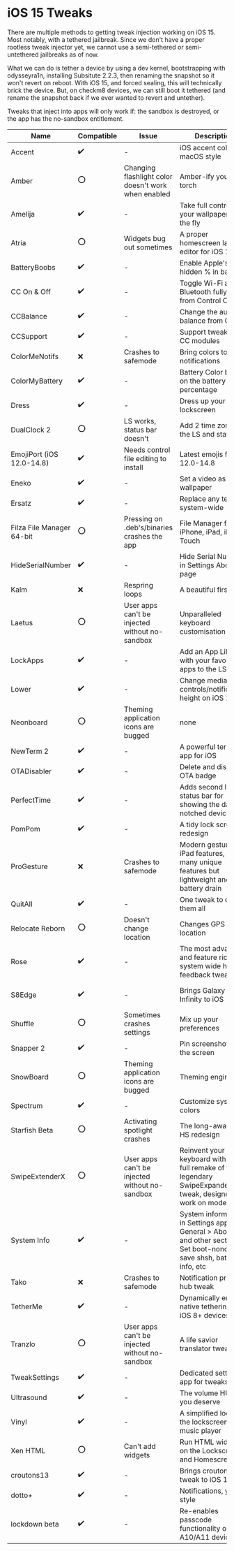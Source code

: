 # iOS 15 Tweaks

There are multiple methods to getting tweak injection working on iOS 15. Most notably, with a tethered jailbreak. Since we don't have a proper rootless tweak injector yet, we cannot use a semi-tethered or semi-untethered jailbreaks as of now.

What we can do is tether a device by using a dev kernel, bootstrapping with odysseyra1n, installing Subsitute 2.2.3, then renaming the snapshot so it won't revert on reboot. With iOS 15, and forced sealing, this will technically brick the device. But, on checkm8 devices, we can still boot it tethered (and rename the snapshot back if we ever wanted to revert and untether).

Tweaks that inject into apps will only work if: the sandbox is destroyed, or the app has the no-sandbox entitlement.

| Name                      | Compatible | Issue                                               | Description                                                                                                            | Repo                                                                                                          |
| ------------------------- | ---------- | --------------------------------------------------- | ---------------------------------------------------------------------------------------------------------------------- | ------------------------------------------------------------------------------------------------------------- |
| Accent                    | ✔️         | -                                                   | iOS accent colors in macOS style                                                                                       | [BigBoss](http://apt.thebigboss.org/repofiles/cydia)                                                          |
| Amber                     | ⭕          | Changing flashlight color doesn't work when enabled | Amber-ify your LED torch                                                                                               | [PoomSmart](https://poomsmart.github.io/repo)                                                                 |
| Amelija                   | ✔️         | -                                                   | Take full control of your wallpapers on the fly                                                                        | [Twickd](https://repo.twickd.com/)                                                                            |
| Atria                     | ⭕          | Widgets bug out sometimes                           | A proper homescreen layout editor for iOS 13-15                                                                        | [Chariz](https://repo.chariz.com/)                                                                            |
| BatteryBoobs              | ✔️         | -                                                   | Enable Apple's hidden % in battery                                                                                     | [Download Deb](https://cdn.discordapp.com/attachments/730448303837151233/754524945983209603/BatteryBoobs.deb) |
| CC On & Off               | ✔️         | -                                                   | Toggle Wi-Fi and Bluetooth fully on/off from Control Center                                                            | [PoomSmart](https://poomsmart.github.io/repo)                                                                 |
| CCBalance                 | ✔️         | -                                                   | Change the audio balance from CC                                                                                       | [KingPuffdaddi](https://kingpuffdaddi.github.io/)                                                             |
| CCSupport                 | ✔️         | -                                                   | Support tweak for CC modules                                                                                           | [opa334](https://opa334.github.io/)                                                                           |
| ColorMeNotifs             | ❌          | Crashes to safemode                                 | Bring colors to your notifications                                                                                     | [Packix](https://repo.packix.com/)                                                                            |
| ColorMyBattery            | ✔️         | -                                                   | Battery Color based on the battery percentage                                                                          | [Packix](https://repo.packix.com/)                                                                            |
| Dress                     | ✔️         | -                                                   | Dress up your lockscreen                                                                                               | [Taurige Github](https://github.com/Traurige/Dress)                                                           |
| DualClock 2               | ⭕          | LS works, status bar doesn't                        | Add 2 time zones to the LS and status bar                                                                              | [Ginsu](https://repo.ginsu.dev/)                                                                              |
| EmojiPort (iOS 12.0-14.8) | ✔️         | Needs control file editing to install               | Latest emojis for iOS 12.0-14.8                                                                                        | [PoomSmart](https://poomsmart.github.io/repo)                                                                 |
| Eneko                     | ✔️         | -                                                   | Set a video as your wallpaper                                                                                          | [Taurige Github](https://github.com/Traurige/Eneko)                                                           |
| Ersatz                    | ✔️         | -                                                   | Replace any text, system-wide                                                                                          | [Skitty](https://skitty.xyz/repo)                                                                             |
| Filza File Manager 64-bit | ⭕          | Pressing on .deb's/binaries crashes the app         | File Manager for iPhone, iPad, iPod Touch                                                                              | [TIGI Software](https://tigisoftware.com/cydia)                                                               |
| HideSerialNumber          | ✔️         | -                                                   | Hide Serial Number in Settings About page                                                                              | [ichitaso](https://ichitaso.com/apt)                                                                          |
| Kalm                      | ❌          | Respring loops                                      | A beautiful first sight                                                                                                | [Chariz](https://repo.chariz.com/)                                                                            |
| Laetus                    | ⭕          | User apps can't be injected without no-sandbox      | Unparalleled keyboard customisation                                                                                    | [SparkDev](https://sparkdev.me/)                                                                              |
| LockApps                  | ✔️         | -                                                   | Add an App Library with your favorite apps to the LS                                                                   | [Ginsu](https://repo.ginsu.dev/)                                                                              |
| Lower                     | ✔️         | -                                                   | Change media controls/notifications height on iOS 11+                                                                  | [Packix](https://repo.packix.com/)                                                                            |
| Neonboard                 | ⭕          | Theming application icons are bugged                | none                                                                                                                   | [ArtikusHG](https://artikushg.github.io/)                                                                     |
| NewTerm 2                 | ✔️         | -                                                   | A powerful terminal app for iOS                                                                                        | [Chariz](https://havoc.app/)                                                                                  |
| OTADisabler               | ✔️         | -                                                   | Delete and disable OTA badge                                                                                           | [ichitaso](https://ichitaso.com/apt)                                                                          |
| PerfectTime               | ✔️         | -                                                   | Adds second line in status bar for showing the date on notched devices                                                 | [Johnzaro's](https://johnzaro.github.io/cydia/)                                                               |
| PomPom                    | ✔️         | -                                                   | A tidy lock screen redesign                                                                                            | none                                                                                                          |
| ProGesture                | ❌          | Crashes to safemode                                 | Modern gestures, iPad features, and many unique features but lightweight and less battery drain                        | [Packix](https://repo.packix.com/)                                                                            |
| QuitAll                   | ✔️         | -                                                   | One tweak to quit them all                                                                                             | [Chariz](https://repo.chariz.com/)                                                                            |
| Relocate Reborn           | ⭕          | Doesn't change location                             | Changes GPS location                                                                                                   | none                                                                                                          |
| Rose                      | ✔️         | -                                                   | The most advanced and feature rich system wide haptic feedback tweak                                                   | [Taurige Github](https://github.com/Traurige/Dress)                                                           |
| S8Edge                    | ✔️         | -                                                   | Brings Galaxy S8 Infinity to iOS                                                                                       | [Bruno Andrade's Repo](https://brunonfl.github.io/)                                                           |
| Shuffle                   | ⭕          | Sometimes crashes settings                          | Mix up your preferences                                                                                                | [CreatureCoding](https://creaturecoding.com/repo)                                                             |
| Snapper 2                 | ✔️         | -                                                   | Pin screenshots on the screen                                                                                          | [Havoc](https://havoc.app/)                                                                                   |
| SnowBoard                 | ⭕          | Theming application icons are bugged                | Theming engine                                                                                                         | [SparkDev](https://sparkdev.me/)                                                                              |
| Spectrum                  | ✔️         | -                                                   | Customize system colors                                                                                                | [Skitty](https://skitty.xyz/repo/)                                                                            |
| Starfish Beta             | ⭕          | Activating spotlight crashes                        | The long-awaited HS redesign                                                                                           | [Dynastic](https://repo.dynastic.co/)                                                                         |
| SwipeExtenderX            | ⭕          | User apps can't be injected without no-sandbox      | Reinvent your keyboard with this full remake of the legendary SwipeExpander tweak, designed to work on modern iOS      | [Chariz](https://repo.chariz.com/)                                                                            |
| System Info               | ✔️         | -                                                   | System information in Settings app > General > About, and other sections. Set boot-nonce, save shsh, battery info, etc | [ARX8x](https://apt.arx8x.net/)                                                                               |
| Tako                      | ❌          | Crashes to safemode                                 | Notification priority hub tweak                                                                                        | [Xyaman Repo](https://repo.xyaman.xyz/)                                                                       |
| TetherMe                  | ✔️         | -                                                   | Dynamically enables native tethering for iOS 8+ devices                                                                | [BigBoss](http://apt.thebigboss.org/repofiles/cydia)                                                          |
| Tranzlo                   | ⭕          | User apps can't be injected without no-sandbox      | A life savior translator tweak                                                                                         | [MiRO92](https://miro92.com/repo)                                                                             |
| TweakSettings             | ✔️         | -                                                   | Dedicated settings app for tweaks                                                                                      | [CreatureCoding](https://creaturecoding.com/repo)                                                             |
| Ultrasound                | ✔️         | -                                                   | The volume HUD you deserve                                                                                             | [Dynastic](https://repo.dynastic.co/)                                                                         |
| Vinyl                     | ✔️         | -                                                   | A simplified look for the lockscreen music player                                                                      | [BigBoss](http://apt.thebigboss.org/repofiles/cydia)                                                          |
| Xen HTML                  | ⭕          | Can't add widgets                                   | Run HTML widgets on the Lockscreen and Homescreen                                                                      | [Matchstic](https://xenpublic.incendo.ws/)                                                                    |
| croutons13                | ✔️         | -                                                   | Brings croutons tweak to iOS 13+                                                                                       | [Ren](http://repo.lauren.sh/)                                                                                 |
| dotto+                    | ✔️         | -                                                   | Notifications, your style                                                                                              | [Dynastic](https://repo.dynastic.co/)                                                                         |
| lockdown beta             | ✔️         | -                                                   | Re-enables passcode functionality on A10/A11 devices                                                                   | [krit's repo](https://repo.krit.me/)                                                                          |
